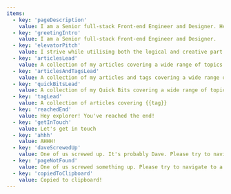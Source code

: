 ```yaml
---
items:
  - key: 'pageDescription'
    value: I am a Senior full-stack Front-end Engineer and Designer. Here, you can find my resume, a collection of my articles covering a wide range of topics and get in contact.
  - key: 'greetingIntro'
    value: I am a Senior full-stack Front-end Engineer and Designer.
  - key: 'elevatorPitch'
    value: I strive while utilising both the logical and creative part of the brain. I feel most in my place while continuously operating in these roles as a front-end developer within a team. I stand for quality, innovation and building useful products with a focus on the human using the product. I am a proactive, confident and communicatively strong person always looking ahead in the future.
  - key: 'articlesLead'
    value: A collection of my articles covering a wide range of topics
  - key: 'articlesAndTagsLead'
    value: A collection of my articles and tags covering a wide range of topics
  - key: 'quickBitsLead'
    value: A collection of my Quick Bits covering a wide range of topics
  - key: 'tagLead'
    value: A collection of articles covering {{tag}}
  - key: 'reachedEnd'
    value: Hey explorer! You've reached the end!
  - key: 'getInTouch'
    value: Let's get in touch
  - key: 'ahhh'
    value: AHHH!
  - key: 'daveScrewedUp'
    value: One of us screwed up. It's probably Dave. Please try to navigate to a different page.
  - key: 'pageNotFound'
    value: One of us screwed something up. Please try to navigate to a different page.
  - key: 'copiedToClipboard'
    value: Copied to clipboard!
---
```

